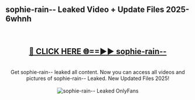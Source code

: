 <h2>sophie-rain-- Leaked Video + Update Files 2025- 6whnh</h2>
<br>
<div align="center">
<h2><a href="https://libra.edu.pl?sophie-rain--" rel="nofollow">🔴 CLICK HERE 🌐==►► sophie-rain--</a></h2>
<br>
Get sophie-rain-- leaked all content. Now you can access all videos and pictures of sophie-rain-- Leaked. New Updated Files 2025!
<br>
<br>
<a href="https://libra.edu.pl?sophie-rain--" rel="nofollow" data-target="animated-image.originalLink"><img src="https://i.ibb.co.com/WyWwxjT/player-gif2.gif" alt="sophie-rain-- Leaked OnlyFans" style="max-width: 100%; display: inline-block;" data-target="animated-image.originalImage"></a>
</div>
<br>